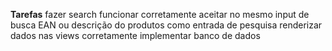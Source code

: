 **Tarefas**
fazer search funcionar corretamente
aceitar no mesmo input de busca EAN ou descrição do produtos como entrada de pesquisa
renderizar dados nas views corretamente
implementar banco de dados

